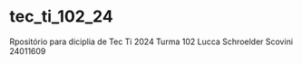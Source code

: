 # tec_ti_102_24
Rpositório para diciplia de Tec Ti 2024 Turma 102
Lucca Schroelder Scovini
24011609
